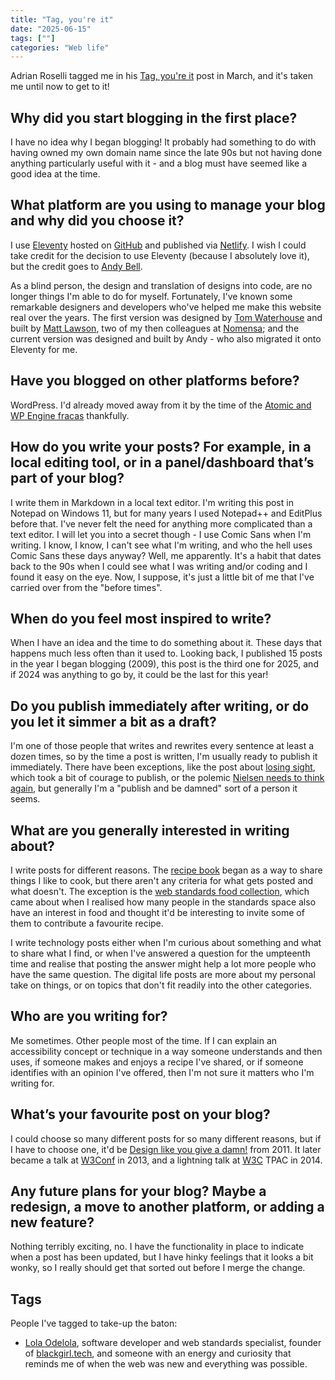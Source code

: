 ```yaml
---
title: "Tag, you're it"
date: "2025-06-15"
tags: [""]
categories: "Web life"
---
```


Adrian Roselli tagged me in his [Tag, you're it](https://adrianroselli.com/2025/03/tag-youre-it.html) post in March, and it's taken me until now to get to it!

## Why did you start blogging in the first place?

I have no idea why I began blogging! It probably had something to do with having owned my own domain name since the late 90s but not having done anything particularly useful with it - and a blog must have seemed like a good idea at the time.

## What platform are you using to manage your blog and why did you choose it?

I use [Eleventy](https://www.11ty.dev/) hosted on [GitHub](https://github.com/ljwatson/website) and published via [Netlify](https://netlify.com). I wish I could take credit for the decision to use Eleventy (because I absolutely love it), but the credit goes to [Andy Bell](https://bell.bz/).

As a blind person, the design and translation of designs into code, are no longer things I'm able to do for myself. Fortunately, I've known some remarkable designers and developers who've helped me make this website real over the years. The first version was designed by [Tom Waterhouse](https://2dforever.com/) and built by [Matt Lawson](https://lawlesscreation.com/), two of my then colleagues at [Nomensa](https://nomensa.com); and the current version was designed and built by Andy - who also migrated it onto Eleventy for me.

## Have you blogged on other platforms before?

WordPress. I'd already moved away from it by the time of the [Atomic and WP Engine fracas](https://www.theverge.com/2024/9/27/24256361/wordpress-wp-engine-drama-explained-matt-mullenweg) thankfully.

## How do you write your posts? For example, in a local editing tool, or in a panel/dashboard that’s part of your blog?

I write them in Markdown in a local text editor. I'm writing this post in Notepad on Windows 11, but for many years I used Notepad++ and EditPlus before that. I've never felt the need for anything more complicated than a text editor. I will let you into a secret though - I use Comic Sans when I'm writing. I know, I know, I can't see what I'm writing, and who the hell uses Comic Sans these days anyway? Well, me apparently. It's a habit that dates back to the 90s when I could see what I was writing and/or coding and I found it easy on the eye. Now, I suppose, it's just a little bit of me that I've carried over from the "before times".

## When do you feel most inspired to write?

When I have an idea and the time to do something about it. These days that happens much less often than it used to. Looking back, I published 15 posts in the year I began blogging (2009), this post is the third one for 2025, and if 2024 was anything to go by, it could be the last for this year!

## Do you publish immediately after writing, or do you let it simmer a bit as a draft?

I'm one of those people that writes and rewrites every sentence at least a dozen times, so by the time a post is written, I'm usually ready to publish it immediately. There have been exceptions, like the post about [losing sight](/losing-sight), which took a bit of courage to publish, or the polemic [Nielsen needs to think again](/nielsen-needs-to-think-again/), but generally I'm a "publish and be damned" sort of a person it seems.

## What are you generally interested in writing about?

I write posts for different reasons. The [recipe book](/category/recipe-book/) began as a way to share things I like to cook, but there aren't any criteria for what gets posted and what doesn't. The exception is the [web standards food collection](/tag/web-standards-food/), which came about when I realised how many people in the standards space also have an interest in food and thought it'd be interesting to invite some of them to contribute a favourite recipe.

I write technology posts either when I'm curious about something and what to share what I find, or when I've answered a question for the umpteenth time and realise that posting the answer might help a lot more people who have the same question. The digital life posts are more about my personal take on things, or on topics that don't fit readily into the other categories.

## Who are you writing for?

Me sometimes. Other people most of the time. If I can explain an accessibility concept or technique in a way someone understands and then uses, if someone makes and enjoys a recipe I've shared, or if someone identifies with an opinion I've offered, then I'm not sure it matters who I'm writing for.

## What’s your favourite post on your blog?

I could choose so many different posts for so many different reasons, but if I have to choose one, it'd be [Design like you give a damn!](/design-like-you-give-a-damn/) from 2011. It later became a talk at [W3Conf](https://www.youtube.com/watch?v=vK1tlLOavvM) in 2013, and a lightning talk at [W3C](https://www.youtube.com/watch?v=O3rYWFtpSXg) TPAC in 2014.

## Any future plans for your blog? Maybe a redesign, a move to another platform, or adding a new feature?

Nothing terribly exciting, no. I have the functionality in place to indicate when a post has been updated, but I have hinky feelings that it looks a bit wonky, so I really should get that sorted out before I merge the change.

## Tags

People I've tagged to take-up the baton:

* [Lola Odelola](https://lolaslab.co/), software developer and web standards specialist, founder of [blackgirl.tech](https://blackgirl.tech), and someone with an energy and curiosity that reminds me of when the web was new and everything was possible.

